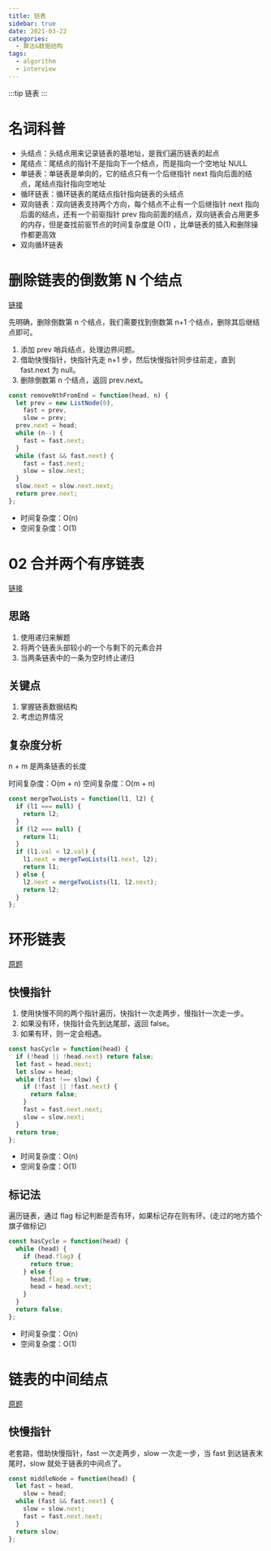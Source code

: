 ```yaml
---
title: 链表
sidebar: true
date: 2021-03-22
categories:
  - 算法&数据结构
tags:
  - algorithm
  - interview
---
```


:::tip
链表
:::

<!-- more -->

# 名词科普

- 头结点：头结点用来记录链表的基地址，是我们遍历链表的起点
- 尾结点：尾结点的指针不是指向下一个结点，而是指向一个空地址 NULL
- 单链表：单链表是单向的，它的结点只有一个后继指针 next 指向后面的结点，尾结点指针指向空地址
- 循环链表：循环链表的尾结点指针指向链表的头结点
- 双向链表：双向链表支持两个方向，每个结点不止有一个后继指针 next 指向后面的结点，还有一个前驱指针 prev 指向前面的结点，双向链表会占用更多的内存，但是查找前驱节点的时间复杂度是 O(1) ，比单链表的插入和删除操作都更高效
- 双向循环链表

# 删除链表的倒数第 N 个结点

[链接](https://leetcode-cn.com/problems/remove-nth-node-from-end-of-list/)

先明确，删除倒数第 n 个结点，我们需要找到倒数第 n+1 个结点，删除其后继结点即可。

1. 添加 prev 哨兵结点，处理边界问题。
2. 借助快慢指针，快指针先走 n+1 步，然后快慢指针同步往前走，直到 fast.next 为 null。
3. 删除倒数第 n 个结点，返回 prev.next。

```js
const removeNthFromEnd = function(head, n) {
  let prev = new ListNode(0),
    fast = prev,
    slow = prev;
  prev.next = head;
  while (n--) {
    fast = fast.next;
  }
  while (fast && fast.next) {
    fast = fast.next;
    slow = slow.next;
  }
  slow.next = slow.next.next;
  return prev.next;
};
```

- 时间复杂度：O(n)
- 空间复杂度：O(1)

# 02 合并两个有序链表

[链接](https://leetcode-cn.com/problems/merge-two-sorted-lists/)

## 思路

1. 使用递归来解题
2. 将两个链表头部较小的一个与剩下的元素合并
3. 当两条链表中的一条为空时终止递归

## 关键点

1. 掌握链表数据结构
2. 考虑边界情况

## 复杂度分析

n + m 是两条链表的长度

时间复杂度：O(m + n)
空间复杂度：O(m + n)

```js
const mergeTwoLists = function(l1, l2) {
  if (l1 === null) {
    return l2;
  }
  if (l2 === null) {
    return l1;
  }
  if (l1.val < l2.val) {
    l1.next = mergeTwoLists(l1.next, l2);
    return l1;
  } else {
    l2.next = mergeTwoLists(l1, l2.next);
    return l2;
  }
};
```

# 环形链表

[原题](https://leetcode-cn.com/problems/linked-list-cycle/)

## 快慢指针

1. 使用快慢不同的两个指针遍历，快指针一次走两步，慢指针一次走一步。
2. 如果没有环，快指针会先到达尾部，返回 false。
3. 如果有环，则一定会相遇。

```js
const hasCycle = function(head) {
  if (!head || !head.next) return false;
  let fast = head.next;
  let slow = head;
  while (fast !== slow) {
    if (!fast || !fast.next) {
      return false;
    }
    fast = fast.next.next;
    slow = slow.next;
  }
  return true;
};
```

- 时间复杂度：O(n)
- 空间复杂度：O(1)

## 标记法

遍历链表，通过 flag 标记判断是否有环，如果标记存在则有环。(走过的地方插个旗子做标记)

```js
const hasCycle = function(head) {
  while (head) {
    if (head.flag) {
      return true;
    } else {
      head.flag = true;
      head = head.next;
    }
  }
  return false;
};
```

- 时间复杂度：O(n)
- 空间复杂度：O(1)

# 链表的中间结点

[原题](https://leetcode-cn.com/problems/middle-of-the-linked-list)

## 快慢指针

老套路，借助快慢指针，fast 一次走两步，slow 一次走一步，当 fast 到达链表末尾时，slow 就处于链表的中间点了。

```js
const middleNode = function(head) {
  let fast = head,
    slow = head;
  while (fast && fast.next) {
    slow = slow.next;
    fast = fast.next.next;
  }
  return slow;
};
```
